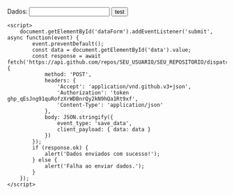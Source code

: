 <!DOCTYPE html>
<html lang="en">
<head>
    <meta charset="UTF-8">
    <meta name="viewport" content="width=device-width, initial-scale=1.0">
    <title>Envi Dados</title>
</head>
<body>
    <form id="dataForm">
        <label for="data">Dados:</label>
        <input type="text" id="data" name="data">
        <button type="submit">test</button>
    </form>

    <script>
        document.getElementById('dataForm').addEventListener('submit', async function(event) {
            event.preventDefault();
            const data = document.getElementById('data').value;
            const response = await fetch('https://api.github.com/repos/SEU_USUARIO/SEU_REPOSITORIO/dispatches', {
                method: 'POST',
                headers: {
                    'Accept': 'application/vnd.github.v3+json',
                    'Authorization': 'token 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',
                    'Content-Type': 'application/json'
                },
                body: JSON.stringify({
                    event_type: 'save_data',
                    client_payload: { data: data }
                })
            });
            if (response.ok) {
                alert('Dados enviados com sucesso!');
            } else {
                alert('Falha ao enviar dados.');
            }
        });
    </script>
</body>
</html>
